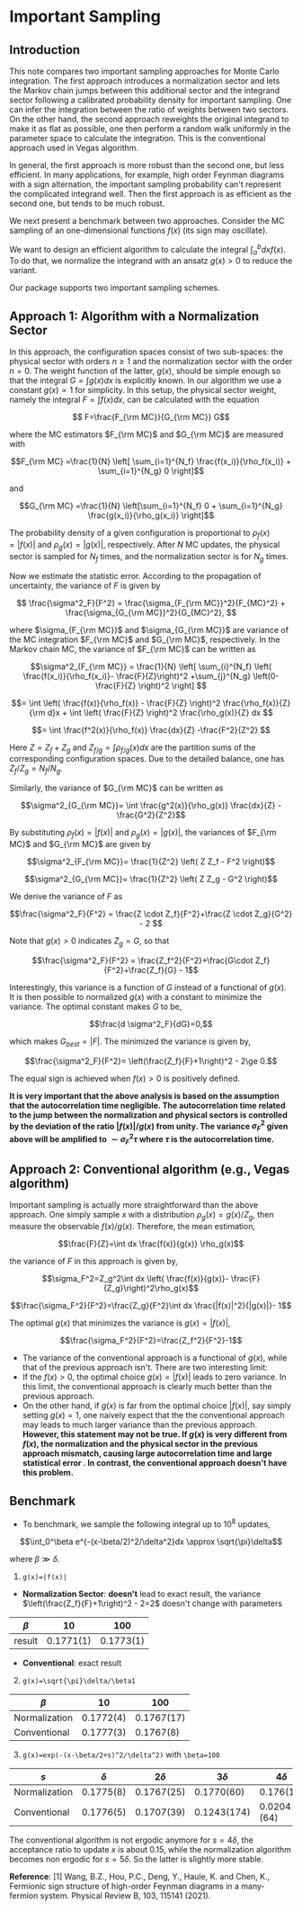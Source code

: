 # Important Sampling

## Introduction

This note compares two important sampling approaches for Monte Carlo integration. The first approach introduces a normalization sector and lets the Markov chain jumps between this additional sector and the integrand sector following a calibrated probability density for important sampling. One can infer the integration between the ratio of weights between two sectors. On the other hand, the second approach reweights the original integrand to make it as flat as possible, one then perform a random walk uniformly in the parameter space to calculate the integration. This is the conventional approach used in Vegas algorithm.

In general, the first approach is more robust than the second one, but less efficient. In many applications, for example, high order Feynman diagrams with a sign alternation, the important sampling probability can't represent the complicated integrand well. Then the first approach is as efficient as the second one, but tends to be much robust.

We next present a benchmark between two approaches. Consider the MC sampling of an one-dimensional functions $f(x)$ (its sign may oscillate).

We want to design an efficient algorithm to calculate the integral $\int_a^b dx f(x)$. To do that, we normalize the integrand with an ansatz $g(x)>0$ to reduce the variant. 

Our package supports two important sampling schemes. 

## Approach 1: Algorithm with a Normalization Sector

In this approach, the configuration spaces consist of two sub-spaces: the physical sector with orders $n\ge 1$ and the normalization sector with the order $n=0$. The weight function of the latter, $g({x})$, should be simple enough so that the integral $G=\int g({x}) d x$ is explicitly known. In our algorithm we use a constant $g(x) \propto 1$ for simplicity. In this setup, the physical sector weight, namely the integral $F = \int f(x) d{x}$, can be calculated with the equation
```math
    F=\frac{F_{\rm MC}}{G_{\rm MC}} G
```
where the MC estimators $F_{\rm MC}$ and $G_{\rm MC}$ are measured with 
```math
F_{\rm MC} =\frac{1}{N} \left[ \sum_{i=1}^{N_f} \frac{f(x_i)}{\rho_f(x_i)} + \sum_{i=1}^{N_g} 0 \right]
```
  and
```math
G_{\rm MC} =\frac{1}{N} \left[\sum_{i=1}^{N_f} 0 + \sum_{i=1}^{N_g} \frac{g(x_i)}{\rho_g(x_i)}  \right]
```

The probability density of a given configuration is proportional to $\rho_{f}(x)=|f(x)|$ and $\rho_{g}(x)=|g(x)|$, respectively. After $N$ MC updates, the physical sector is sampled for $N_f$ times, and the normalization sector is for $N_g$ times. 

Now we estimate the statistic error. According to the propagation of uncertainty, the variance of $F$  is given by
```math
 \frac{\sigma^2_F}{F^2} =  \frac{\sigma_{F_{\rm MC}}^2}{F_{MC}^2} + \frac{\sigma_{G_{\rm MC}}^2}{G_{MC}^2}, 
```
where $\sigma_{F_{\rm MC}}$ and $\sigma_{G_{\rm MC}}$ are variance of the MC integration $F_{\rm MC}$ and $G_{\rm MC}$, respectively. In the Markov chain MC, the variance of $F_{\rm MC}$ can be written as 
```math
\sigma^2_{F_{\rm MC}} = \frac{1}{N} \left[ \sum_{i}^{N_f} \left( \frac{f(x_i)}{\rho_f(x_i)}- \frac{F}{Z}\right)^2 +\sum_{j}^{N_g} \left(0-\frac{F}{Z} \right)^2  \right] 
```
```math
= \int \left( \frac{f(x)}{\rho_f(x)} - \frac{F}{Z} \right)^2 \frac{\rho_f(x)}{Z} {\rm d}x + \int \left( \frac{F}{Z} \right)^2 \frac{\rho_g(x)}{Z} dx 
```
```math
=  \int \frac{f^2(x)}{\rho_f(x)} \frac{dx}{Z} -\frac{F^2}{Z^2} 
```
Here $Z=Z_f+Z_g$ and $Z_{f/g}=\int \rho_{f/g}({x})d{x}$ are the partition sums of the corresponding configuration spaces. Due to the detailed balance, one has $Z_f/Z_g=N_f/N_g$.  

Similarly, the variance of $G_{\rm MC}$ can be written as 
```math
\sigma^2_{G_{\rm MC}}=  \int \frac{g^2(x)}{\rho_g(x)} \frac{dx}{Z} - \frac{G^2}{Z^2}
```

By substituting $\rho_{f}(x)=|f(x)|$ and  $\rho_{g}(x)=|g(x)|$, the variances of $F_{\rm MC}$ and $G_{\rm MC}$ are given by
```math
\sigma^2_{F_{\rm MC}}= \frac{1}{Z^2} \left( Z Z_f - F^2 \right)
```
```math
\sigma^2_{G_{\rm MC}}= \frac{1}{Z^2} \left( Z Z_g - G^2 \right)
```
We derive the variance of $F$ as
```math
\frac{\sigma^2_F}{F^2} = \frac{Z \cdot Z_f}{F^2}+\frac{Z \cdot Z_g}{G^2} - 2 
```
Note that $g(x)>0$ indicates $Z_g = G$,  so that
```math
\frac{\sigma^2_F}{F^2} = \frac{Z_f^2}{F^2}+\frac{G\cdot Z_f}{F^2}+\frac{Z_f}{G} - 1
```
Interestingly, this variance is a function of $G$ instead of a functional of $g(x)$. It is then possible to normalized $g(x)$ with a constant to minimize the variance. The optimal constant makes $G$ to be,
```math
\frac{d \sigma^2_F}{dG}=0,
```
which makes $G_{best} = |F|$. The minimized the variance is given by,
```math
\frac{\sigma^2_F}{F^2}= \left(\frac{Z_f}{F}+1\right)^2 - 2\ge 0.
```
The equal sign is achieved when $f(x)>0$ is positively defined.

**It is very important that the above analysis is based on the assumption that the autocorrelation time negligible. The autocorrelation time related to the jump between the normalization and physical sectors is controlled by the deviation of the ratio $|f(x)|/g(x)$ from unity. The variance $\sigma_F^2$ given above will be amplified to $\sim \sigma_F^2 \tau$ where $\tau$ is the autocorrelation time.**

## Approach 2: Conventional algorithm (e.g., Vegas algorithm)

Important sampling is actually more straightforward than the above approach. One simply sample $x$ with a distribution $\rho_g(x)=g(x)/Z_g$, then measure the observable $f(x)/g(x)$. Therefore, the mean estimation,
```math
\frac{F}{Z}=\int dx \frac{f(x)}{g(x)} \rho_g(x)
```

the variance of $F$ in this approach is given by,
```math
\sigma_F^2=Z_g^2\int dx \left( \frac{f(x)}{g(x)}- \frac{F}{Z_g}\right)^2\rho_g(x)
```
```math
\frac{\sigma_F^2}{F^2}=\frac{Z_g}{F^2}\int dx \frac{|f(x)|^2}{|g(x)|}- 1
```
The optimal $g(x)$ that minimizes the variance is $g(x) =|f(x)|$,
```math
\frac{\sigma_F^2}{F^2}=\frac{Z_f^2}{F^2}-1
```

- The variance of the conventional approach is a functional of $g(x)$, while that of the previous approach isn't. There are two interesting limit:
- If the $f(x)>0$, the optimal choice $g(x)=|f(x)|$ leads to zero variance. In this limit, the conventional approach is clearly much better than the previous approach.
- On the other hand, if $g(x)$ is far from the optimal choice $|f(x)|$, say simply setting $g(x)=1$, one naively expect that the the conventional approach may leads to much larger variance than the previous approach. **However,  this statement may not be true. If $g(x)$ is very different from $f(x)$, the normalization and the physical sector in the previous approach mismatch, causing large autocorrelation time and large statistical error . In contrast, the conventional approach doesn't have this problem.**

## Benchmark
- To benchmark, we sample the following integral up to $10^8$ updates, 
```math
\int_0^\beta e^{-(x-\beta/2)^2/\delta^2}dx \approx \sqrt{\pi}\delta
```
where $\beta \gg \delta$.
1. ``g(x)=|f(x)|``
- __Normalization Sector__:  __doesn't__ lead to exact result, the variance $\left(\frac{Z_f}{F}+1\right)^2 - 2=2$ doesn't change with parameters

| $\beta$ | 10        | 100       |
| ------- | --------- | --------- |
| result  | 0.1771(1) | 0.1773(1) |

- __Conventional__: exact result
2. ``g(x)=\sqrt{\pi}\delta/\beta1``

| $\beta$       | 10        | 100        |
| ------------- | --------- | ---------- |
| Normalization | 0.1772(4) | 0.1767(17) |
| Conventional  | 0.1777(3) | 0.1767(8)  |

3. ``g(x)=exp(-(x-\beta/2+s)^2/\delta^2)`` with ``\beta=100``

| $s$           | $\delta$  | $2\delta$  | $3\delta$   | $4\delta$   | $5\delta$ |
| ------------- | --------- | ---------- | ----------- | ----------- | --------- |
| Normalization | 0.1775(8) | 0.1767(25) | 0.1770(60)  | 0.176(15)   | 183(143)  |
| Conventional  | 0.1776(5) | 0.1707(39) | 0.1243(174) | 0.0204 (64) |

The conventional algorithm is not ergodic anymore for $s=4\delta$, the acceptance ratio to update $x$ is about $0.15%$, while the normalization algorithm becomes non ergodic for $s=5\delta$. So the latter is slightly more stable.

<!-- The code are ![[test.jl]] for the normalization approach and ![[test2.jl]] for the conventional approach. -->

**Reference**: 
[1] Wang, B.Z., Hou, P.C., Deng, Y., Haule, K. and Chen, K., Fermionic sign structure of high-order Feynman diagrams in a many-fermion system. Physical Review B, 103, 115141 (2021).

